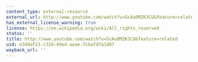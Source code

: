 ```yaml
---
content_type: external-resource
external_url: http://www.youtube.com/watch?v=ScAu0MZK3CU&feature=related
has_external_license_warning: true
license: https://en.wikipedia.org/wiki/All_rights_reserved
status: ''
title: http://www.youtube.com/watch?v=ScAu0MZK3CU&feature=related
uid: e3ddaf21-c320-49ed-aeae-7cbafd7a1d07
wayback_url: ''
---
```

